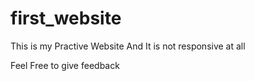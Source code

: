 # first_website
This is my Practive Website
And It is not responsive at all

Feel Free to give feedback
